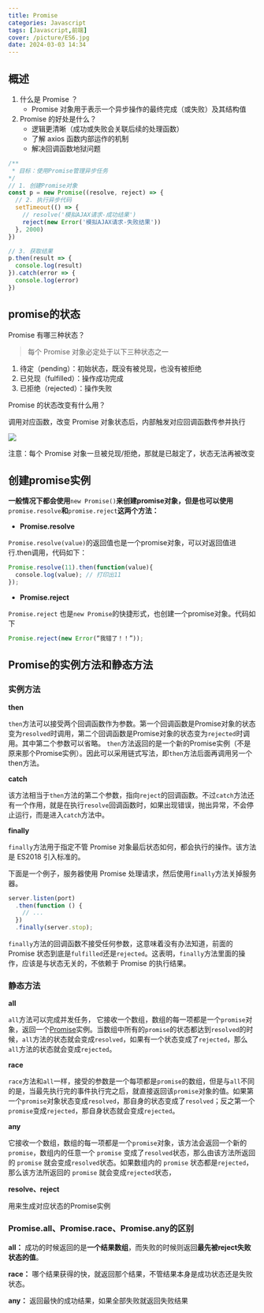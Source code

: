```yaml
---
title: Promise
categories: Javascript
tags: [Javascript,前端]
cover: /picture/ES6.jpg
date: 2024-03-03 14:34
---
```


## 概述

1.  什么是 Promise ？
    -   Promise 对象用于表示一个异步操作的最终完成（或失败）及其结构值
2.  Promise 的好处是什么？
    -   逻辑更清晰（成功或失败会关联后续的处理函数）
    -   了解 axios 函数内部运作的机制
    -   解决回调函数地狱问题



```javascript
/**
 * 目标：使用Promise管理异步任务
*/
// 1. 创建Promise对象
const p = new Promise((resolve, reject) => {
  // 2. 执行异步代码
  setTimeout(() => {
    // resolve('模拟AJAX请求-成功结果')
    reject(new Error('模拟AJAX请求-失败结果'))
  }, 2000)
})

// 3. 获取结果
p.then(result => {
  console.log(result)
}).catch(error => {
  console.log(error)
})
```

## promise的状态

Promise 有哪三种状态？

> 每个 Promise 对象必定处于以下三种状态之一

1.  待定（pending）：初始状态，既没有被兑现，也没有被拒绝
2.  已兑现（fulfilled）：操作成功完成
3.  已拒绝（rejected）：操作失败

Promise 的状态改变有什么用？

调用对应函数，改变 Promise 对象状态后，内部触发对应回调函数传参并执行

![](image_e9l2XI1110.png)

注意：每个 Promise 对象一旦被兑现/拒绝，那就是已敲定了，状态无法再被改变

## 创建promise实例

**一般情况下都会使用**`new Promise()`**来创建promise对象，但是也可以使用**`promise.resolve`**和**`promise.reject`**这两个方法：**

-   **Promise.resolve**

`Promise.resolve(value)`的返回值也是一个promise对象，可以对返回值进行.then调用，代码如下：

```javascript
Promise.resolve(11).then(function(value){
  console.log(value); // 打印出11
});

```

-   **Promise.reject**

`Promise.reject` 也是`new Promise`的快捷形式，也创建一个promise对象。代码如下

```javascript
Promise.reject(new Error(“我错了！！”));

```

## Promise的实例方法和静态方法

### 实例方法

**then**

`then`方法可以接受两个回调函数作为参数。第一个回调函数是Promise对象的状态变为`resolved`时调用，第二个回调函数是Promise对象的状态变为`rejected`时调用。其中第二个参数可以省略。 `then`方法返回的是一个新的Promise实例（不是原来那个Promise实例）。因此可以采用链式写法，即`then`方法后面再调用另一个then方法。

**catch**

该方法相当于`then`方法的第二个参数，指向`reject`的回调函数。不过`catch`方法还有一个作用，就是在执行`resolve`回调函数时，如果出现错误，抛出异常，不会停止运行，而是进入`catch`方法中。

**finally**

`finally`方法用于指定不管 Promise 对象最后状态如何，都会执行的操作。该方法是 ES2018 引入标准的。

下面是一个例子，服务器使用 Promise 处理请求，然后使用`finally`方法关掉服务器。

```javascript
server.listen(port)
  .then(function () {
    // ...
  })
  .finally(server.stop);

```

`finally`方法的回调函数不接受任何参数，这意味着没有办法知道，前面的 Promise 状态到底是`fulfilled`还是`rejected`。这表明，`finally`方法里面的操作，应该是与状态无关的，不依赖于 Promise 的执行结果。

### 静态方法

**all**

`all`方法可以完成并发任务， 它接收一个数组，数组的每一项都是一个`promise`对象，返回一个[Promise](https://link.juejin.cn?target=https://developer.mozilla.org/zh-CN/docs/Web/JavaScript/Reference/Global_Objects/Promise "Promise")实例。当数组中所有的`promise`的状态都达到`resolved`的时候，`all`方法的状态就会变成`resolved`，如果有一个状态变成了`rejected`，那么`all`方法的状态就会变成`rejected`。

**race**

`race`方法和`all`一样，接受的参数是一个每项都是`promise`的数组，但是与`all`不同的是，当最先执行完的事件执行完之后，就直接返回该`promise`对象的值。如果第一个`promise`对象状态变成`resolved`，那自身的状态变成了`resolved`；反之第一个`promise`变成`rejected`，那自身状态就会变成`rejected`。

**any**

它接收一个数组，数组的每一项都是一个`promise`对象，该方法会返回一个新的 `promise`，数组内的任意一个 `promise` 变成了`resolved`状态，那么由该方法所返回的 `promise` 就会变成`resolved`状态。如果数组内的 `promise` 状态都是`rejected`，那么该方法所返回的 `promise` 就会变成`rejected`状态，

**resolve、reject**

用来生成对应状态的Promise实例

### Promise.all、Promise.race、Promise.any的区别

**all：** 成功的时候返回的是**一个结果数组**，而失败的时候则返回**最先被reject失败状态的值**。

**race：** 哪个结果获得的快，就返回那个结果，不管结果本身是成功状态还是失败状态。

**any：** 返回最快的成功结果，如果全部失败就返回失败结果

